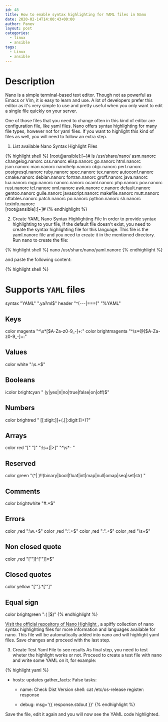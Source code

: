 ```yaml
---
id: 48
title: How to enable syntax highlighting for YAML files in Nano
date: 2020-02-14T14:00:43+00:00
author: Panev
layout: post
categories:
  - linux
  - ansible
tags:
  - Linux
  - ansible
---
```


# Description
Nano is a simple terminal-based text editor. Though not as powerful as Emacs or Vim, it is easy to learn and use. A lot of developers prefer this editor as it's very simple to use and pretty useful when you only want to edit a single file quickly on your server.

One of those files that you need to change often in this kind of editor are configuration file, like yaml files. Nano offers syntax highlighting for many file types, however not for yaml files. If you want to highlight this kind of files as well, you will need to follow an extra step.

1. List available Nano Syntax Highlight Files

{% highlight shell %}
 [root@ansible]:[~]# ls /usr/share/nano/
asm.nanorc       changelog.nanorc  css.nanorc      elisp.nanorc    go.nanorc     html.nanorc        json.nanorc      man.nanorc   nanohelp.nanorc  objc.nanorc   perl.nanorc  postgresql.nanorc  ruby.nanorc  spec.nanorc     tex.nanorc
autoconf.nanorc  cmake.nanorc      debian.nanorc   fortran.nanorc  groff.nanorc  java.nanorc        lua.nanorc       mgp.nanorc   nanorc.nanorc    ocaml.nanorc  php.nanorc   pov.nanorc         rust.nanorc  tcl.nanorc      xml.nanorc
awk.nanorc       c.nanorc          default.nanorc  gentoo.nanorc   guile.nanorc  javascript.nanorc  makefile.nanorc  mutt.nanorc  nftables.nanorc  patch.nanorc  po.nanorc    python.nanorc      sh.nanorc    texinfo.nanorc  
[root@ansible]:[~]#
{% endhighlight %}

2. Create YAML Nano Syntax Highlighting File
In order to provide syntax highlighting to your file, if the default file doesn't exist, you need to create the syntax highlighting file for this language. This file is the yaml.nanorc file and you need to create it in the mentioned directory. Run nano to create the file:

{% highlight shell %}
nano /usr/share/nano/yaml.nanorc
{% endhighlight %}

and paste the following content:

{% highlight shell %}
# Supports `YAML` files
syntax "YAML" "\.ya?ml$"
header "^(---|===)" "%YAML"

## Keys
color magenta "^\s*[\$A-Za-z0-9_-]+\:"
color brightmagenta "^\s*@[\$A-Za-z0-9_-]+\:"

## Values
color white ":\s.+$"
## Booleans
icolor brightcyan " (y|yes|n|no|true|false|on|off)$"
## Numbers
color brightred " [[:digit:]]+(\.[[:digit:]]+)?"
## Arrays
color red "\[" "\]" ":\s+[|>]" "^\s*- "
## Reserved
color green "(^| )!!(binary|bool|float|int|map|null|omap|seq|set|str) "

## Comments
color brightwhite "#.*$"

## Errors
color ,red ":\w.+$"
color ,red ":'.+$"
color ,red ":".+$"
color ,red "\s+$"

## Non closed quote
color ,red "['\"][^['\"]]*$"

## Closed quotes
color yellow "['\"].*['\"]"

## Equal sign
color brightgreen ":( |$)"
{% endhighlight %}

<a href="https://github.com/serialhex/nano-highlight" rel="noopener noreferrer" target="_blank">Visit the official repository of Nano Highlight </a>, a spiffy collection of nano syntax highlighting files for more information and languages available for nano. This file will be automatically added into nano and will highlight yaml files. Save changes and proceed with the last step.

3. Create Test Yaml File to see results
As final step, you need to test wheter the highlight works or not. Proceed to create a test file with nano and write some YAML on it, for example:

{% highlight yaml %}
- hosts: updates
  gather_facts: False
  tasks:
    - name: Check Dist Version
      shell: cat /etc/os-release
      register: response

    - debug: msg='{{ response.stdout }}'
{% endhighlight %}

Save the file, edit it again and you will now see the YAML code highlighted.
